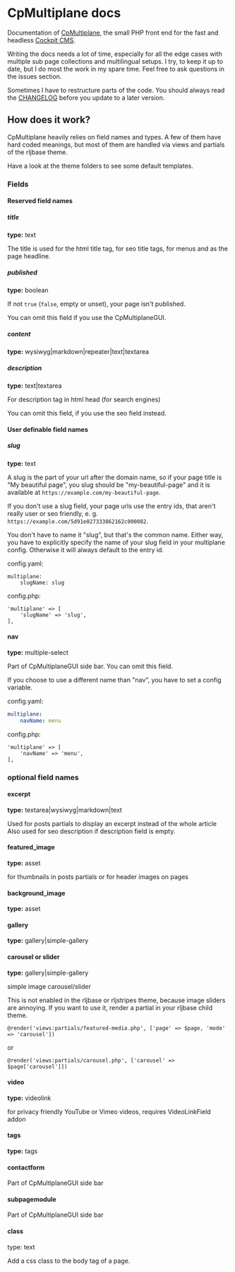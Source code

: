 # CpMultiplane docs

Documentation of [CpMultiplane][2], the small PHP front end for the fast and headless [Cockpit CMS][1].

Writing the docs needs a lot of time, especially for all the edge cases with multiple sub page collections and multilingual setups. I try, to keep it up to date, but I do most the work in my spare time. Feel free to ask questions in the issues section.

Sometimes I have to restructure parts of the code. You should always read the [CHANGELOG][3] before you update to a later version.

## How does it work?

CpMultiplane heavily relies on field names and types. A few of them have hard coded meanings, but most of them are handled via views and partials of the rljbase theme.

Have a look at the theme folders to see some default templates.

### Fields

#### Reserved field names

##### title

**type:** text

The title is used for the html title tag, for seo title tags, for menus and as the page headline.

##### published

**type:** boolean

If not `true` (`false`, empty or unset), your page isn't published.

You can omit this field if you use the CpMultiplaneGUI.

##### content

**type:** wysiwyg|markdown|repeater|text|textarea

##### description

**type:** text|textarea

For description tag in html head (for search engines)

You can omit this field, if you use the seo field instead.

#### User definable field names

##### slug

**type:** text

A slug is the part of your url after the domain name, so if your page title is "My beautiful page", you slug should be "my-beautiful-page" and it is available at `https://example.com/my-beautiful-page`.

If you don't use a slug field, your page urls use the entry ids, that aren't really user or seo friendly, e. g. `https://example.com/5d91e027333862162c000082`.

You don't have to name it "slug", but that's the common name. Either way, you have to explicitly specify the name of your slug field in your multiplane config. Otherwise it will always default to the entry id.

config.yaml:

```
multiplane:
    slugName: slug
```

config.php:

```
'multiplane' => [
    'slugName' => 'slug',
],
```

#### nav

**type:** multiple-select

Part of CpMultiplaneGUI side bar. You can omit this field.

If you choose to use a different name than "nav", you have to set a config variable.

config.yaml:

```yaml
multiplane:
    navName: menu
```

config.php:

```
'multiplane' => [
    'navName' => 'menu',
],
```

### optional field names

#### excerpt

**type:** textarea|wysiwyg|markdown|text

Used for posts partials to display an excerpt instead of the whole article
Also used for seo description if description field is empty.

#### featured_image

**type:** asset

for thumbnails in posts partials or for header images on pages

#### background_image

**type:** asset

#### gallery

**type:** gallery|simple-gallery

#### carousel or slider

**type:** gallery|simple-gallery

simple image carousel/slider

This is not enabled in the rljbase or rljstripes theme, because image sliders are annoying. If you want to use it, render a partial in your rljbase child theme.

```
@render('views:partials/featured-media.php', ['page' => $page, 'mode' => 'carousel'])
```

or

```
@render('views:partials/carousel.php', ['carousel' => $page['carousel']])
```

#### video

**type:** videolink

for privacy friendly YouTube or Vimeo videos, requires VideoLinkField addon

#### tags

**type:** tags

#### contactform

Part of CpMultiplaneGUI side bar

#### subpagemodule

Part of CpMultiplaneGUI side bar

#### class

type: text

Add a css class to the body tag of a page.


[1]: https://github.com/agentejo/cockpit/
[2]: https://github.com/raffaelj/CpMultiplane
[3]: https://github.com/raffaelj/CpMultiplane/blob/master/CHANGELOG.md
